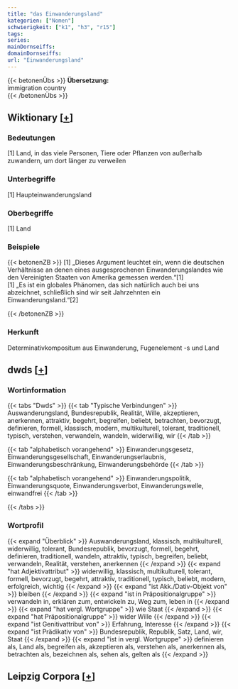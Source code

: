 ```yaml
---
title: "das Einwanderungsland"
kategorien: ["Nomen"]
schwierigkeit: ["k1", "h3", "r15"]
tags:
series:
mainDornseiffs:
domainDornseiffs:
url: "Einwanderungsland"
---
```


{{< betonenÜbs >}}
**Übersetzung:**  
immigration country  
{{< /betonenÜbs >}}

## Wiktionary [[+](https://de.wiktionary.org/wiki/Einwanderungsland)]

### Bedeutungen
[1] Land, in das viele Personen, Tiere oder Pflanzen von außerhalb zuwandern, um dort länger zu verweilen  

### Unterbegriffe
[1] Haupteinwanderungsland  

### Oberbegriffe
[1] Land  

### Beispiele
{{< betonenZB >}}
[1] „Dieses Argument leuchtet ein, wenn die deutschen Verhältnisse an denen eines ausgesprochenen Einwanderungslandes wie den Vereinigten Staaten von Amerika gemessen werden.“[1]  
[1] „Es ist ein globales Phänomen, das sich natürlich auch bei uns abzeichnet, schließlich sind wir seit Jahrzehnten ein Einwanderungsland.“[2]  

{{< /betonenZB >}}
### Herkunft
Determinativkompositum aus Einwanderung, Fugenelement -s und Land  



## dwds [[+](https://www.dwds.de/wb/Einwanderungsland)]

### Wortinformation
{{< tabs "Dwds" >}}
{{< tab "Typische Verbindungen" >}}
Auswanderungsland, Bundesrepublik, Realität, Wille, akzeptieren, anerkennen, attraktiv, begehrt, begreifen, beliebt, betrachten, bevorzugt, definieren, formell, klassisch, modern, multikulturell, tolerant, traditionell, typisch, verstehen, verwandeln, wandeln, widerwillig, wir
{{< /tab >}}

{{< tab "alphabetisch vorangehend" >}}
Einwanderungsgesetz, Einwanderungsgesellschaft, Einwanderungserlaubnis, Einwanderungsbeschränkung, Einwanderungsbehörde
{{< /tab >}}

{{< tab "alphabetisch vorangehend" >}}
Einwanderungspolitik, Einwanderungsquote, Einwanderungsverbot, Einwanderungswelle, einwandfrei
{{< /tab >}}

{{< /tabs >}}

### Wortprofil
{{< expand "Überblick" >}} Auswanderungsland, klassisch, multikulturell, widerwillig, tolerant, Bundesrepublik, bevorzugt, formell, begehrt, definieren, traditionell, wandeln, attraktiv, typisch, begreifen, beliebt, verwandeln, Realität, verstehen, anerkennen {{< /expand >}}
{{< expand "hat Adjektivattribut" >}} widerwillig, klassisch, multikulturell, tolerant, formell, bevorzugt, begehrt, attraktiv, traditionell, typisch, beliebt, modern, erfolgreich, wichtig {{< /expand >}}
{{< expand "ist Akk./Dativ-Objekt von" >}} bleiben {{< /expand >}}
{{< expand "ist in Präpositionalgruppe" >}} verwandeln in, erklären zum, entwickeln zu, Weg zum, leben in {{< /expand >}}
{{< expand "hat vergl. Wortgruppe" >}} wie Staat {{< /expand >}}
{{< expand "hat Präpositionalgruppe" >}} wider Wille {{< /expand >}}
{{< expand "ist Genitivattribut von" >}} Erfahrung, Interesse {{< /expand >}}
{{< expand "ist Prädikativ von" >}} Bundesrepublik, Republik, Satz, Land, wir, Staat {{< /expand >}}
{{< expand "ist in vergl. Wortgruppe" >}} definieren als, Land als, begreifen als, akzeptieren als, verstehen als, anerkennen als, betrachten als, bezeichnen als, sehen als, gelten als {{< /expand >}}

## Leipzig Corpora [[+](https://corpora.uni-leipzig.de/en/res?word=Einwanderungsland&corpusId=deu_newscrawl-public_2018)]


